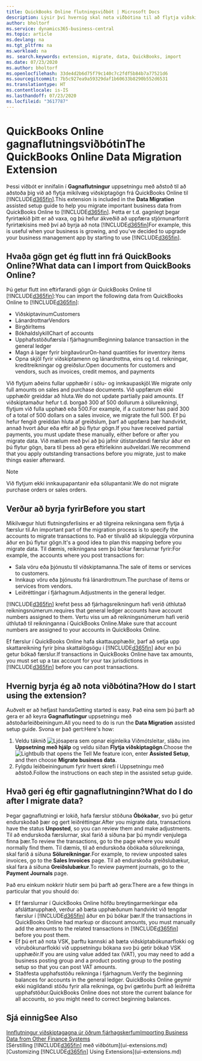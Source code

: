 ```yaml
---
title: QuickBooks Online flutningsviðbót | Microsoft Docs
description: Lýsir því hvernig skal nota viðbótina til að flytja viðskiptamenn, lánardrottna, vörur og reikninga frá QuickBooks Online til Business Central.
author: bholtorf
ms.service: dynamics365-business-central
ms.topic: article
ms.devlang: na
ms.tgt_pltfrm: na
ms.workload: na
ms. search.keywords: extension, migrate, data, QuickBooks, import
ms.date: 07/23/2020
ms.author: bholtorf
ms.openlocfilehash: 33de4d2b6d75f79c140c7c2fdf5b84b7a77521d6
ms.sourcegitcommit: 7b5c927ea9a59329daf1b60633b8290b552d6531
ms.translationtype: HT
ms.contentlocale: is-IS
ms.lasthandoff: 07/23/2020
ms.locfileid: "3617787"
---
```

# <a name="the-quickbooks-online-data-migration-extension"></a><span data-ttu-id="2cea7-103">QuickBooks Online gagnaflutningsviðbótin</span><span class="sxs-lookup"><span data-stu-id="2cea7-103">The QuickBooks Online Data Migration Extension</span></span>

<span data-ttu-id="2cea7-104">Þessi viðbót er innifalin í **Gagnaflutningur** uppsetningu með aðstoð til að aðstoða þig við að flytja mikilvæg viðskiptagögn frá QuickBooks Online til [!INCLUDE[d365fin](includes/d365fin_md.md)].</span><span class="sxs-lookup"><span data-stu-id="2cea7-104">This extension is included in the **Data Migration** assisted setup guide to help you migrate important business data from QuickBooks Online to [!INCLUDE[d365fin](includes/d365fin_md.md)].</span></span> <span data-ttu-id="2cea7-105">Þetta er t.d. gagnlegt þegar fyrirtækið þitt er að vaxa, og þú hefur ákveðið að uppfæra stjórnunarforrit fyrirtækisins með því að byrja að nota [!INCLUDE[d365fin](includes/d365fin_md.md)]</span><span class="sxs-lookup"><span data-stu-id="2cea7-105">For example, this is useful when your business is growing, and you've decided to upgrade your business management app by starting to use [!INCLUDE[d365fin](includes/d365fin_md.md)].</span></span>

## <a name="what-data-can-i-import-from-quickbooks-online"></a><span data-ttu-id="2cea7-106">Hvaða gögn get ég flutt inn frá QuickBooks Online?</span><span class="sxs-lookup"><span data-stu-id="2cea7-106">What data can I import from QuickBooks Online?</span></span>

<span data-ttu-id="2cea7-107">Þú getur flutt inn eftirfarandi gögn úr QuickBooks Online til [!INCLUDE[d365fin](includes/d365fin_md.md)]:</span><span class="sxs-lookup"><span data-stu-id="2cea7-107">You can import the following data from QuickBooks Online to [!INCLUDE[d365fin](includes/d365fin_md.md)]:</span></span>  

* <span data-ttu-id="2cea7-108">Viðskiptavinum</span><span class="sxs-lookup"><span data-stu-id="2cea7-108">Customers</span></span>
* <span data-ttu-id="2cea7-109">Lánardrottnar</span><span class="sxs-lookup"><span data-stu-id="2cea7-109">Vendors</span></span>
* <span data-ttu-id="2cea7-110">Birgðir</span><span class="sxs-lookup"><span data-stu-id="2cea7-110">Items</span></span>
* <span data-ttu-id="2cea7-111">Bókhaldslykill</span><span class="sxs-lookup"><span data-stu-id="2cea7-111">Chart of accounts</span></span>
* <span data-ttu-id="2cea7-112">Upphafsstöðufærsla í fjárhagnum</span><span class="sxs-lookup"><span data-stu-id="2cea7-112">Beginning balance transaction in the general ledger</span></span>
* <span data-ttu-id="2cea7-113">Magn á lager fyrir birgðavörur</span><span class="sxs-lookup"><span data-stu-id="2cea7-113">On-hand quantities for inventory items</span></span>
* <span data-ttu-id="2cea7-114">Opna skjöl fyrir viðskiptamenn og lánardrottna, eins og t.d. reikningar, kreditreikningar og greiðslur.</span><span class="sxs-lookup"><span data-stu-id="2cea7-114">Open documents for customers and vendors, such as invoices, credit memos, and payments</span></span>

<span data-ttu-id="2cea7-115">Við flytjum aðeins fullar upphæðir í sölu- og innkaupaskjöl.</span><span class="sxs-lookup"><span data-stu-id="2cea7-115">We migrate only full amounts on sales and purchase documents.</span></span> <span data-ttu-id="2cea7-116">Við uppfærum ekki upphæðir greiddar að hluta.</span><span class="sxs-lookup"><span data-stu-id="2cea7-116">We do not update partially paid amounts.</span></span> <span data-ttu-id="2cea7-117">Ef viðskiptamaður hefur t.d. borgað 300 af 500 dollurum á sölureikningi, flytjum við fulla upphæð eða 500.</span><span class="sxs-lookup"><span data-stu-id="2cea7-117">For example, if a customer has paid 300 of a total of 500 dollars on a sales invoice, we migrate the full 500.</span></span> <span data-ttu-id="2cea7-118">Ef þú hefur fengið greiddan hluta af greiðslum, þarf að uppfæra þær handvirkt, annað hvort áður eða eftir að þú flytur gögn.</span><span class="sxs-lookup"><span data-stu-id="2cea7-118">If you have received partial payments, you must update these manually, either before or after you migrate data.</span></span> <span data-ttu-id="2cea7-119">Við mælum með því að þú jafnir útistandandi færslur áður en þú flytur gögn, bara til þess að gera eftirleikinn auðveldari.</span><span class="sxs-lookup"><span data-stu-id="2cea7-119">We recommend that you apply outstanding transactions before you migrate, just to make things easier afterward.</span></span>

> [!NOTE]  
> <span data-ttu-id="2cea7-120">Við flytjum ekki innkaupapantanir eða sölupantanir.</span><span class="sxs-lookup"><span data-stu-id="2cea7-120">We do not migrate purchase orders or sales orders.</span></span>

## <a name="before-you-start"></a><span data-ttu-id="2cea7-121">Verður að byrja fyrir</span><span class="sxs-lookup"><span data-stu-id="2cea7-121">Before you start</span></span>

<span data-ttu-id="2cea7-122">Mikilvægur hluti flutningsferlisins er að tilgreina reikningana sem flytja á færslur til.</span><span class="sxs-lookup"><span data-stu-id="2cea7-122">An important part of the migration process is to specify the accounts to migrate transactions to.</span></span> <span data-ttu-id="2cea7-123">Það er tilvalið að skipuleggja vörpunina áður en þú flytur gögn.</span><span class="sxs-lookup"><span data-stu-id="2cea7-123">It's a good idea to plan this mapping before you migrate data.</span></span> <span data-ttu-id="2cea7-124">Til dæmis, reikningana sem þú bókar færslurnar fyrir:</span><span class="sxs-lookup"><span data-stu-id="2cea7-124">For example, the accounts where you post transactions for:</span></span>  

* <span data-ttu-id="2cea7-125">Sala vöru eða þjónustu til viðskiptamanna.</span><span class="sxs-lookup"><span data-stu-id="2cea7-125">The sale of items or services to customers.</span></span>
* <span data-ttu-id="2cea7-126">Innkaup vöru eða þjónustu frá lánardrottnum.</span><span class="sxs-lookup"><span data-stu-id="2cea7-126">The purchase of items or services from vendors.</span></span>  
* <span data-ttu-id="2cea7-127">Leiðréttingar í fjárhagnum.</span><span class="sxs-lookup"><span data-stu-id="2cea7-127">Adjustments in the general ledger.</span></span>  

[!INCLUDE[d365fin](includes/d365fin_md.md)] <span data-ttu-id="2cea7-128">krefst þess að fjárhagsreikningum hafi verið úthlutað reikningsnúmerum.</span><span class="sxs-lookup"><span data-stu-id="2cea7-128">requires that general ledger accounts have account numbers assigned to them.</span></span> <span data-ttu-id="2cea7-129">Vertu viss um að reikningsnúmerum hafi verið úthlutað til reikninganna í QuickBooks Online.</span><span class="sxs-lookup"><span data-stu-id="2cea7-129">Make sure that account numbers are assigned to your accounts in QuickBooks Online.</span></span>

<span data-ttu-id="2cea7-130">Ef færslur í QuickBooks Online hafa skattaupphæðir, þarf að setja upp skattareikning fyrir þína skattalögsögu í [!INCLUDE[d365fin](includes/d365fin_md.md)] áður en þú getur bókað færslur.</span><span class="sxs-lookup"><span data-stu-id="2cea7-130">If transactions in QuickBooks Online have tax amounts, you must set up a tax account for your tax jurisdictions in [!INCLUDE[d365fin](includes/d365fin_md.md)] before you can post transactions.</span></span>

## <a name="how-do-i-start-using-the-extension"></a><span data-ttu-id="2cea7-131">Hvernig byrja ég að nota viðbótina?</span><span class="sxs-lookup"><span data-stu-id="2cea7-131">How do I start using the extension?</span></span>

<span data-ttu-id="2cea7-132">Auðvelt er að hefjast handa</span><span class="sxs-lookup"><span data-stu-id="2cea7-132">Getting started is easy.</span></span> <span data-ttu-id="2cea7-133">Það eina sem þú þarft að gera er að keyra **Gagnaflutingur** uppsetningu með aðstoðarleiðbeiningum.</span><span class="sxs-lookup"><span data-stu-id="2cea7-133">All you need to do is run the **Data Migration** assisted setup guide.</span></span> <span data-ttu-id="2cea7-134">Svona er það gert:</span><span class="sxs-lookup"><span data-stu-id="2cea7-134">Here's how:</span></span>

1. <span data-ttu-id="2cea7-135">Veldu táknið ![Ljósapera sem opnar eiginleika Viðmótsleitar](media/ui-search/search_small.png "Segðu mér hvað þú vilt gera"), sláðu inn **Uppsetning með hjálp** og veldu síðan **Flytja viðskiptagögn**.</span><span class="sxs-lookup"><span data-stu-id="2cea7-135">Choose the ![Lightbulb that opens the Tell Me feature](media/ui-search/search_small.png "Tell me what you want to do") icon, enter **Assisted Setup**, and then choose **Migrate business data**.</span></span>
2. <span data-ttu-id="2cea7-136">Fylgdu leiðbeiningunum fyrir hvert skrefi í Uppsetningu með aðstoð.</span><span class="sxs-lookup"><span data-stu-id="2cea7-136">Follow the instructions on each step in the assisted setup guide.</span></span>

## <a name="what-do-i-do-after-i-migrate-data"></a><span data-ttu-id="2cea7-137">Hvað geri ég eftir gagnaflutninginn?</span><span class="sxs-lookup"><span data-stu-id="2cea7-137">What do I do after I migrate data?</span></span>

<span data-ttu-id="2cea7-138">Þegar gagnaflutningi er lokið, hafa færslur stöðuna **Óbókaðar**, svo þú getur endurskoðað þær og gert leiðréttingar.</span><span class="sxs-lookup"><span data-stu-id="2cea7-138">After you migrate data, transactions have the status **Unposted**, so you can review them and make adjustments.</span></span> <span data-ttu-id="2cea7-139">Til að endurskoða færslurnar, skal farið á síðuna þar þú myndir venjulega finna þær.</span><span class="sxs-lookup"><span data-stu-id="2cea7-139">To review the transactions, go to the page where you would normally find them.</span></span> <span data-ttu-id="2cea7-140">Til dæmis, til að endurskoða óbókaða sölureikninga, skal farið á síðuna **Sölureikningar**.</span><span class="sxs-lookup"><span data-stu-id="2cea7-140">For example, to review unposted sales invoices, go to the **Sales Invoices** page.</span></span> <span data-ttu-id="2cea7-141">Til að endurskoða greiðslubækur, skal fara á síðuna **Greiðslubækur**.</span><span class="sxs-lookup"><span data-stu-id="2cea7-141">To review payment journals, go to the **Payment Journals** page.</span></span>  

<span data-ttu-id="2cea7-142">Það eru einkum nokkrir hlutir sem þú þarft að gera:</span><span class="sxs-lookup"><span data-stu-id="2cea7-142">There are a few things in particular that you should do:</span></span>

* <span data-ttu-id="2cea7-143">Ef færslurnar í QuickBooks Online höfðu breytingarmerkingar eða afsláttarupphæð, verður að bæta upphæðunum handvirkt við tengdar færslur í [!INCLUDE[d365fin](includes/d365fin_md.md)] áður en þú bókar þær.</span><span class="sxs-lookup"><span data-stu-id="2cea7-143">If the transactions in QuickBooks Online had markup or discount amounts, you must manually add the amounts to the related transactions in [!INCLUDE[d365fin](includes/d365fin_md.md)] before you post them.</span></span>
* <span data-ttu-id="2cea7-144">Ef þú ert að nota VSK, þarftu kannski að bæta viðskiptabókunarflokki og vörubókunarflokki við uppsetningu bókana svo þú getir bókað VSK upphæðir.</span><span class="sxs-lookup"><span data-stu-id="2cea7-144">If you are using value added tax (VAT), you may need to add a business posting group and a product posting group to the posting setup so that you can post VAT amounts.</span></span>
* <span data-ttu-id="2cea7-145">Staðfesta upphafsstöðu reikninga í fjárhagnum.</span><span class="sxs-lookup"><span data-stu-id="2cea7-145">Verify the beginning balances for accounts in the general ledger.</span></span> <span data-ttu-id="2cea7-146">QuickBooks Online geymir ekki núgildandi stöðu fyrir alla reikninga, og því gætirðu þurft að leiðrétta upphafstöður.</span><span class="sxs-lookup"><span data-stu-id="2cea7-146">QuickBooks Online does not store the current balance for all accounts, so you might need to correct beginning balances.</span></span>

## <a name="see-also"></a><span data-ttu-id="2cea7-147">Sjá einnig</span><span class="sxs-lookup"><span data-stu-id="2cea7-147">See Also</span></span>

[<span data-ttu-id="2cea7-148">Innflutningur viðskiptagagna úr öðrum fjárhagskerfum</span><span class="sxs-lookup"><span data-stu-id="2cea7-148">Importing Business Data from Other Finance Systems</span></span>](across-import-data-configuration-packages.md)  
<span data-ttu-id="2cea7-149">[Sérstilling [!INCLUDE[d365fin](includes/d365fin_md.md)] með viðbótum](ui-extensions.md)</span><span class="sxs-lookup"><span data-stu-id="2cea7-149">[Customizing [!INCLUDE[d365fin](includes/d365fin_md.md)] Using Extensions](ui-extensions.md)</span></span>  
